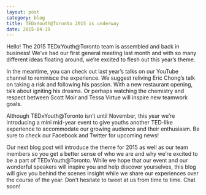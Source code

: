 ```yaml
---
layout: post
category: blog
title: TEDxYouth@Toronto 2015 is underway
date: 2015-04-19
---
```


Hello! The 2015 TEDxYouth@Toronto team is assembled and back in business! We’ve had our first general meeting last month and with so many different ideas floating around, we’re excited to flesh out this year’s theme.

In the meantime, you can check out last year’s talks on our YouTube channel to reminisce the experience. We suggest reliving Eric Chong’s talk on taking a risk and following his passion. With a new restaurant opening, talk about igniting his dreams. Or perhaps watching the chemistry and respect between Scott Moir and Tessa Virtue will inspire new teamwork goals.

Although TEDxYouth@Toronto isn’t until November, this year we’re introducing a mini mid-year event to give youths another TED-like experience to accommodate our growing audience and their enthusiasm. Be sure to check our Facebook and Twitter for upcoming news!

Our next blog post will introduce the theme for 2015 as well as our team members so you get a better sense of who we are and why we’re excited to be a part of TEDxYouth@Toronto. While we hope that our event and our wonderful speakers will inspire you and help discover yourselves, this blog will give you behind the scenes insight while we share our experiences over the course of the year. Don’t hesitate to tweet at us from time to time. Chat soon!
